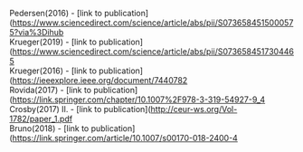 Pedersen(2016) - [link to publication](https://www.sciencedirect.com/science/article/abs/pii/S0736584515000575?via%3Dihub<br />
Krueger(2019) - [link to publication](https://www.sciencedirect.com/science/article/abs/pii/S0736584517304465<br />
Krueger(2016) - [link to publication](https://ieeexplore.ieee.org/document/7440782<br />
Rovida(2017) - [link to publication](https://link.springer.com/chapter/10.1007%2F978-3-319-54927-9_4<br />
Crosby(2017) II. - [link to publication](http://ceur-ws.org/Vol-1782/paper_1.pdf<br />
Bruno(2018) - [link to publication](https://link.springer.com/article/10.1007/s00170-018-2400-4<br />
